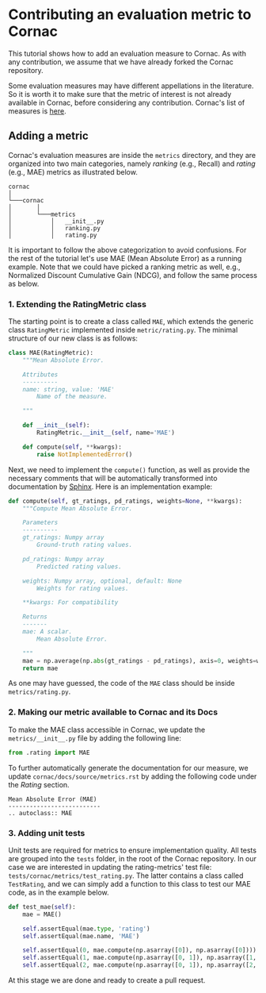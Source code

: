 # Contributing an evaluation metric to Cornac

This tutorial shows how to add an evaluation measure to Cornac. As with any contribution, we assume that we have already forked the Cornac repository.

Some evaluation measures may have different appellations in the literature. So it is worth it to make sure that the metric of interest is not already available in Cornac, before considering any contribution. Cornac's list of measures is [here](https://cornac.readthedocs.io/en/latest/metrics.html).

## Adding a metric

Cornac's evaluation measures are inside the ``metrics`` directory, and they are organized into two main categories, namely _ranking_ (e.g., Recall) and _rating_ (e.g., MAE) metrics as illustrated below.   
```
cornac    
│
└───cornac
│       │
│       └───metrics
│           │   __init__.py
│           │   ranking.py
│           │   rating.py 
```
It is important to follow the above categorization to avoid confusions. For the rest of the tutorial let's use MAE (Mean Absolute Error) as a running example. Note that we could have picked a ranking metric as well, e.g., Normalized Discount Cumulative Gain (NDCG), and follow the same process as below.  

### 1. Extending the RatingMetric class

The starting point is to create a class called ``MAE``, which extends the generic class ``RatingMetric`` implemented inside `metric/rating.py`. The minimal structure of our new class is as follows:  
```python
class MAE(RatingMetric):
    """Mean Absolute Error.

    Attributes
    ----------
    name: string, value: 'MAE'
        Name of the measure.

    """

    def __init__(self):
        RatingMetric.__init__(self, name='MAE')

    def compute(self, **kwargs):
        raise NotImplementedError()
```

Next, we need to implement the ``compute()`` function, as well as provide the necessary comments that will be automatically transformed into documentation by [Sphinx](http://www.sphinx-doc.org/en/master/). Here is an implementation example:
```python
def compute(self, gt_ratings, pd_ratings, weights=None, **kwargs):
    """Compute Mean Absolute Error.

    Parameters
    ----------
    gt_ratings: Numpy array
        Ground-truth rating values.

    pd_ratings: Numpy array
        Predicted rating values.

    weights: Numpy array, optional, default: None
        Weights for rating values.

    **kwargs: For compatibility

    Returns
    -------
    mae: A scalar.
        Mean Absolute Error.

    """
    mae = np.average(np.abs(gt_ratings - pd_ratings), axis=0, weights=weights)
    return mae
```
As one may have guessed, the code of the ``MAE`` class should be inside ``metrics/rating.py``.  

### 2. Making our metric available to Cornac and its Docs

To make the MAE class accessible in Cornac, we update the ``metrics/__init__.py`` file by adding the following line:
```python
from .rating import MAE
``` 

To further automatically generate the documentation for our measure, we update `cornac/docs/source/metrics.rst` by adding the following code under the _Rating_ section.
```
Mean Absolute Error (MAE)
--------------------------
.. autoclass:: MAE
```

### 3. Adding unit tests

Unit tests are required for metrics to ensure implementation quality. All tests are grouped into the ``tests`` folder, in the root of the Cornac repository. In our case we are interested in updating the rating-metrics' test file: `tests/cornac/metrics/test_rating.py`. The latter contains a class called `TestRating`, and we can simply add a function to this class to test our MAE code, as in the example below.
```python
def test_mae(self):
    mae = MAE()

    self.assertEqual(mae.type, 'rating')
    self.assertEqual(mae.name, 'MAE')

    self.assertEqual(0, mae.compute(np.asarray([0]), np.asarray([0])))
    self.assertEqual(1, mae.compute(np.asarray([0, 1]), np.asarray([1, 0])))
    self.assertEqual(2, mae.compute(np.asarray([0, 1]), np.asarray([2, 3]), np.asarray([1, 3])))
``` 
At this stage we are done and ready to create a pull request.